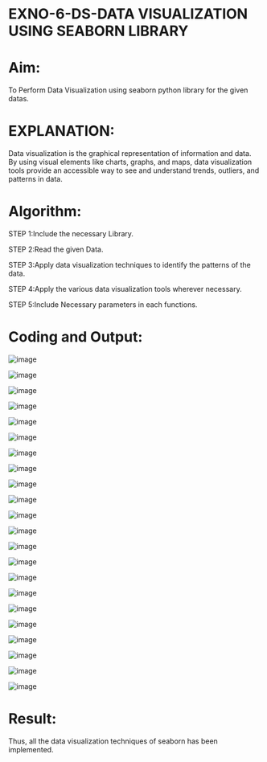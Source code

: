 # EXNO-6-DS-DATA VISUALIZATION USING SEABORN LIBRARY

# Aim:
  To Perform Data Visualization using seaborn python library for the given datas.

# EXPLANATION:
Data visualization is the graphical representation of information and data. By using visual elements like charts, graphs, and maps, data visualization tools provide an accessible way to see and understand trends, outliers, and patterns in data.

# Algorithm:
STEP 1:Include the necessary Library.

STEP 2:Read the given Data.

STEP 3:Apply data visualization techniques to identify the patterns of the data.

STEP 4:Apply the various data visualization tools wherever necessary.

STEP 5:Include Necessary parameters in each functions.

# Coding and Output:

![image](https://github.com/keerthanapillaram/EXNO-6-DS/assets/145743072/b029a52c-6ab8-4842-a81a-418f70c6c34e)

![image](https://github.com/keerthanapillaram/EXNO-6-DS/assets/145743072/e18c6e4f-25c3-42e8-a828-7c9b7f7e7bca)

![image](https://github.com/keerthanapillaram/EXNO-6-DS/assets/145743072/55a6f3c3-876d-4dee-8aa9-3f551a24ba28)

![image](https://github.com/keerthanapillaram/EXNO-6-DS/assets/145743072/8be3cc48-9496-45dd-b99b-2061937b18db)

![image](https://github.com/keerthanapillaram/EXNO-6-DS/assets/145743072/be11735c-adeb-4df8-b211-58b41b71f989)

![image](https://github.com/keerthanapillaram/EXNO-6-DS/assets/145743072/ad564d71-2cce-4a40-b521-2eae17f06c0a)

![image](https://github.com/keerthanapillaram/EXNO-6-DS/assets/145743072/fb21ba3f-1e76-42a1-a9ed-ac4d4064594c)

![image](https://github.com/keerthanapillaram/EXNO-6-DS/assets/145743072/1942c8f0-30cc-4a05-9b5b-3cb2209f579a)

![image](https://github.com/keerthanapillaram/EXNO-6-DS/assets/145743072/f415f41d-fc0a-4228-8ce0-84b0eff316df)

![image](https://github.com/keerthanapillaram/EXNO-6-DS/assets/145743072/810270e8-e514-4f50-b790-fd009c2c8ebb)

![image](https://github.com/keerthanapillaram/EXNO-6-DS/assets/145743072/f312b4a3-c14d-4bdd-a977-66de7f29ad5a)

![image](https://github.com/keerthanapillaram/EXNO-6-DS/assets/145743072/c64a7dcc-6210-4083-9fad-fa7dd70e4195)

![image](https://github.com/keerthanapillaram/EXNO-6-DS/assets/145743072/e9d694f1-9e10-43e6-87d9-a102e92e4b8b)

![image](https://github.com/keerthanapillaram/EXNO-6-DS/assets/145743072/5a9d4ed2-3f89-4231-a08c-ce9bea8fe5f9)

![image](https://github.com/keerthanapillaram/EXNO-6-DS/assets/145743072/0bb95c25-5f9e-42ab-aa27-ad991226e392)

![image](https://github.com/keerthanapillaram/EXNO-6-DS/assets/145743072/a762351d-bc1e-4662-90ff-6b354ea0480f)

![image](https://github.com/keerthanapillaram/EXNO-6-DS/assets/145743072/bbf084cb-e8d0-45b4-825f-a464764ba578)

![image](https://github.com/keerthanapillaram/EXNO-6-DS/assets/145743072/ce96d7e0-e154-43bb-add8-dc6e024d779d)

![image](https://github.com/keerthanapillaram/EXNO-6-DS/assets/145743072/81e1d14a-67bb-499f-9dab-a358cfbd25dd)

![image](https://github.com/keerthanapillaram/EXNO-6-DS/assets/145743072/b0c590ef-f623-4bd7-b5f4-e7a089cc84af)

![image](https://github.com/keerthanapillaram/EXNO-6-DS/assets/145743072/75cbf8f0-1898-4c56-8c19-d35c363368e7)

![image](https://github.com/keerthanapillaram/EXNO-6-DS/assets/145743072/f1fa8369-cba2-4619-94ed-0a7167354588)

# Result:

Thus, all the data visualization techniques of seaborn has been implemented.
